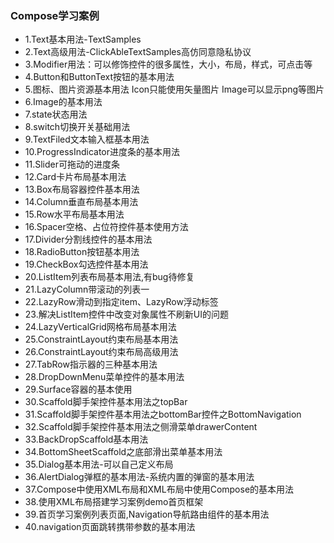 ### Compose学习案例
- 1.Text基本用法-TextSamples
- 2.Text高级用法-ClickAbleTextSamples高仿同意隐私协议
- 3.Modifier用法：可以修饰控件的很多属性，大小，布局，样式，可点击等
- 4.Button和ButtonText按钮的基本用法
- 5.图标、图片资源基本用法 Icon只能使用矢量图片 Image可以显示png等图片
- 6.Image的基本用法
- 7.state状态用法
- 8.switch切换开关基础用法
- 9.TextFiled文本输入框基本用法
- 10.ProgressIndicator进度条的基本用法
- 11.Slider可拖动的进度条
- 12.Card卡片布局基本用法
- 13.Box布局容器控件基本用法
- 14.Column垂直布局基本用法
- 15.Row水平布局基本用法
- 16.Spacer空格、占位符控件基本使用方法
- 17.Divider分割线控件的基本用法
- 18.RadioButton按钮基本用法
- 19.CheckBox勾选控件基本用法
- 20.ListItem列表布局基本用法,有bug待修复
- 21.LazyColumn带滚动的列表一
- 22.LazyRow滑动到指定item、LazyRow浮动标签
- 23.解决ListItem控件中改变对象属性不刷新UI的问题
- 24.LazyVerticalGrid网格布局基本用法
- 25.ConstraintLayout约束布局基本用法
- 26.ConstraintLayout约束布局高级用法
- 27.TabRow指示器的三种基本用法
- 28.DropDownMenu菜单控件的基本用法
- 29.Surface容器的基本使用
- 30.Scaffold脚手架控件基本用法之topBar
- 31.Scaffold脚手架控件基本用法之bottomBar控件之BottomNavigation
- 32.Scaffold脚手架控件基本用法之侧滑菜单drawerContent
- 33.BackDropScaffold基本用法
- 34.BottomSheetScaffold之底部滑出菜单基本用法
- 35.Dialog基本用法-可以自己定义布局
- 36.AlertDialog弹框的基本用法-系统内置的弹窗的基本用法
- 37.Compose中使用XML布局和XML布局中使用Compose的基本用法
- 38.使用XML布局搭建学习案例demo首页框架
- 39.首页学习案例列表页面,Navigation导航路由组件的基本用法
- 40.navigation页面跳转携带参数的基本用法